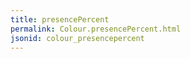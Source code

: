 ```yaml
---
title: presencePercent
permalink: Colour.presencePercent.html
jsonid: colour_presencepercent
---
```


